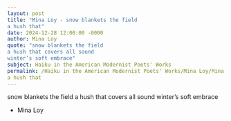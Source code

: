```yaml
---
layout: post
title: "Mina Loy - snow blankets the field
a hush that"
date: 2024-12-28 12:00:00 -0000
author: Mina Loy
quote: "snow blankets the field
a hush that covers all sound
winter’s soft embrace"
subject: Haiku in the American Modernist Poets' Works
permalink: /Haiku in the American Modernist Poets' Works/Mina Loy/Mina Loy - snow blankets the field
a hush that
---
```


snow blankets the field
a hush that covers all sound
winter’s soft embrace

- Mina Loy
